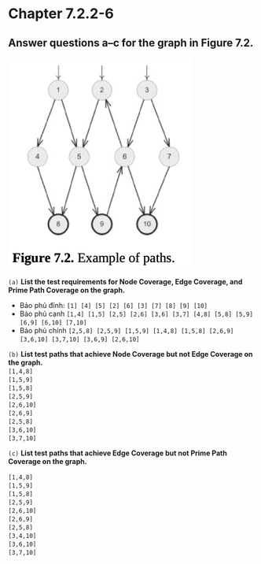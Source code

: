 # Chapter 7.2.2-6

## Answer questions a–c for the graph in Figure 7.2.
![image](./Assets/Figure7.2.png)

`(a)` **List the test requirements for Node Coverage, Edge Coverage, and Prime Path Coverage on the graph.**

-   Bảo phủ đỉnh: `[1] [4] [5] [2] [6] [3] [7] [8] [9] [10]`
-   Bảo phủ cạnh `[1,4] [1,5] [2,5] [2,6] [3,6] [3,7] [4,8] [5,8] [5,9] [6,9] [6,10] [7,10]`
-   Bảo phủ chính `[2,5,8] [2,5,9] [1,5,9] [1,4,8] [1,5,8] [2,6,9] [3,6,10] [3,7,10] [3,6,9] [2,6,10]`

`(b)` **List test paths that achieve Node Coverage but not Edge Coverage on the graph.** <br/>
`[1,4,8]`<br/>
`[1,5,9]`<br/>
`[1,5,8]`<br/>
`[2,5,9]`<br/>
`[2,6,10]`<br/>
`[2,6,9]`<br/>
`[2,5,8]`<br/>
`[3,6,10]`<br/>
`[3,7,10]`<br/>

`(c)` **List test paths that achieve Edge Coverage but not Prime Path Coverage on the graph.**

`[1,4,8]`<br/>
`[1,5,9]`<br/>
`[1,5,8]`<br/>
`[2,5,9]`<br/>
`[2,6,10]`<br/>
`[2,6,9]`<br/>
`[2,5,8]`<br/>
`[3,4,10]`<br/>
`[3,6,10]`<br/>
`[3,7,10]`<br/>
